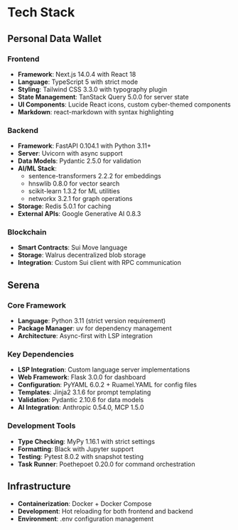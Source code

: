 # Tech Stack

## Personal Data Wallet

### Frontend
- **Framework**: Next.js 14.0.4 with React 18
- **Language**: TypeScript 5 with strict mode
- **Styling**: Tailwind CSS 3.3.0 with typography plugin
- **State Management**: TanStack Query 5.0.0 for server state
- **UI Components**: Lucide React icons, custom cyber-themed components
- **Markdown**: react-markdown with syntax highlighting

### Backend  
- **Framework**: FastAPI 0.104.1 with Python 3.11+
- **Server**: Uvicorn with async support
- **Data Models**: Pydantic 2.5.0 for validation
- **AI/ML Stack**:
  - sentence-transformers 2.2.2 for embeddings
  - hnswlib 0.8.0 for vector search
  - scikit-learn 1.3.2 for ML utilities
  - networkx 3.2.1 for graph operations
- **Storage**: Redis 5.0.1 for caching
- **External APIs**: Google Generative AI 0.8.3

### Blockchain
- **Smart Contracts**: Sui Move language
- **Storage**: Walrus decentralized blob storage
- **Integration**: Custom Sui client with RPC communication

## Serena

### Core Framework
- **Language**: Python 3.11 (strict version requirement)
- **Package Manager**: uv for dependency management
- **Architecture**: Async-first with LSP integration

### Key Dependencies
- **LSP Integration**: Custom language server implementations
- **Web Framework**: Flask 3.0.0 for dashboard
- **Configuration**: PyYAML 6.0.2 + Ruamel.YAML for config files
- **Templates**: Jinja2 3.1.6 for prompt templating
- **Validation**: Pydantic 2.10.6 for data models
- **AI Integration**: Anthropic 0.54.0, MCP 1.5.0

### Development Tools
- **Type Checking**: MyPy 1.16.1 with strict settings
- **Formatting**: Black with Jupyter support
- **Testing**: Pytest 8.0.2 with snapshot testing
- **Task Runner**: Poethepoet 0.20.0 for command orchestration

## Infrastructure
- **Containerization**: Docker + Docker Compose
- **Development**: Hot reloading for both frontend and backend
- **Environment**: .env configuration management